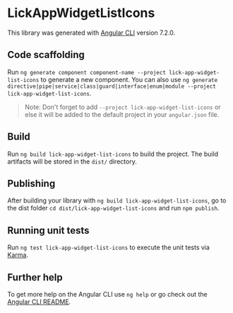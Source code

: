 # LickAppWidgetListIcons

This library was generated with [Angular CLI](https://github.com/angular/angular-cli) version 7.2.0.

## Code scaffolding

Run `ng generate component component-name --project lick-app-widget-list-icons` to generate a new component. You can also use `ng generate directive|pipe|service|class|guard|interface|enum|module --project lick-app-widget-list-icons`.
> Note: Don't forget to add `--project lick-app-widget-list-icons` or else it will be added to the default project in your `angular.json` file. 

## Build

Run `ng build lick-app-widget-list-icons` to build the project. The build artifacts will be stored in the `dist/` directory.

## Publishing

After building your library with `ng build lick-app-widget-list-icons`, go to the dist folder `cd dist/lick-app-widget-list-icons` and run `npm publish`.

## Running unit tests

Run `ng test lick-app-widget-list-icons` to execute the unit tests via [Karma](https://karma-runner.github.io).

## Further help

To get more help on the Angular CLI use `ng help` or go check out the [Angular CLI README](https://github.com/angular/angular-cli/blob/master/README.md).
